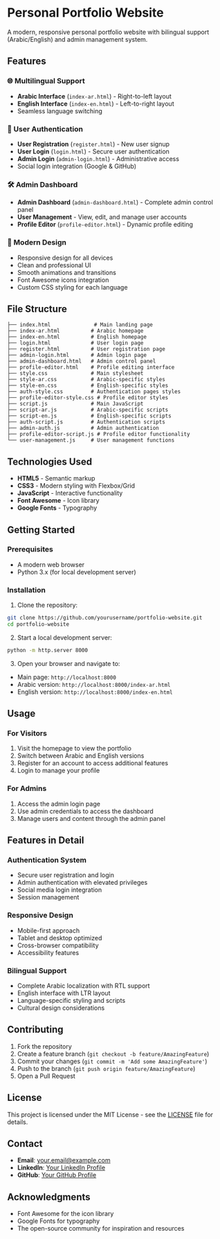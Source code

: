 # Personal Portfolio Website

A modern, responsive personal portfolio website with bilingual support (Arabic/English) and admin management system.

## Features

### 🌐 Multilingual Support
- **Arabic Interface** (`index-ar.html`) - Right-to-left layout
- **English Interface** (`index-en.html`) - Left-to-right layout
- Seamless language switching

### 👤 User Authentication
- **User Registration** (`register.html`) - New user signup
- **User Login** (`login.html`) - Secure user authentication
- **Admin Login** (`admin-login.html`) - Administrative access
- Social login integration (Google & GitHub)

### 🛠️ Admin Dashboard
- **Admin Dashboard** (`admin-dashboard.html`) - Complete admin control panel
- **User Management** - View, edit, and manage user accounts
- **Profile Editor** (`profile-editor.html`) - Dynamic profile editing

### 🎨 Modern Design
- Responsive design for all devices
- Clean and professional UI
- Smooth animations and transitions
- Font Awesome icons integration
- Custom CSS styling for each language

## File Structure

```
├── index.html              # Main landing page
├── index-ar.html          # Arabic homepage
├── index-en.html          # English homepage
├── login.html             # User login page
├── register.html          # User registration page
├── admin-login.html       # Admin login page
├── admin-dashboard.html   # Admin control panel
├── profile-editor.html    # Profile editing interface
├── style.css              # Main stylesheet
├── style-ar.css           # Arabic-specific styles
├── style-en.css           # English-specific styles
├── auth-style.css         # Authentication pages styles
├── profile-editor-style.css # Profile editor styles
├── script.js              # Main JavaScript
├── script-ar.js           # Arabic-specific scripts
├── script-en.js           # English-specific scripts
├── auth-script.js         # Authentication scripts
├── admin-auth.js          # Admin authentication
├── profile-editor-script.js # Profile editor functionality
└── user-management.js     # User management functions
```

## Technologies Used

- **HTML5** - Semantic markup
- **CSS3** - Modern styling with Flexbox/Grid
- **JavaScript** - Interactive functionality
- **Font Awesome** - Icon library
- **Google Fonts** - Typography

## Getting Started

### Prerequisites
- A modern web browser
- Python 3.x (for local development server)

### Installation

1. Clone the repository:
```bash
git clone https://github.com/yourusername/portfolio-website.git
cd portfolio-website
```

2. Start a local development server:
```bash
python -m http.server 8000
```

3. Open your browser and navigate to:
- Main page: `http://localhost:8000`
- Arabic version: `http://localhost:8000/index-ar.html`
- English version: `http://localhost:8000/index-en.html`

## Usage

### For Visitors
1. Visit the homepage to view the portfolio
2. Switch between Arabic and English versions
3. Register for an account to access additional features
4. Login to manage your profile

### For Admins
1. Access the admin login page
2. Use admin credentials to access the dashboard
3. Manage users and content through the admin panel

## Features in Detail

### Authentication System
- Secure user registration and login
- Admin authentication with elevated privileges
- Social media login integration
- Session management

### Responsive Design
- Mobile-first approach
- Tablet and desktop optimized
- Cross-browser compatibility
- Accessibility features

### Bilingual Support
- Complete Arabic localization with RTL support
- English interface with LTR layout
- Language-specific styling and scripts
- Cultural design considerations

## Contributing

1. Fork the repository
2. Create a feature branch (`git checkout -b feature/AmazingFeature`)
3. Commit your changes (`git commit -m 'Add some AmazingFeature'`)
4. Push to the branch (`git push origin feature/AmazingFeature`)
5. Open a Pull Request

## License

This project is licensed under the MIT License - see the [LICENSE](LICENSE) file for details.

## Contact

- **Email**: your.email@example.com
- **LinkedIn**: [Your LinkedIn Profile](https://linkedin.com/in/yourprofile)
- **GitHub**: [Your GitHub Profile](https://github.com/yourusername)

## Acknowledgments

- Font Awesome for the icon library
- Google Fonts for typography
- The open-source community for inspiration and resources